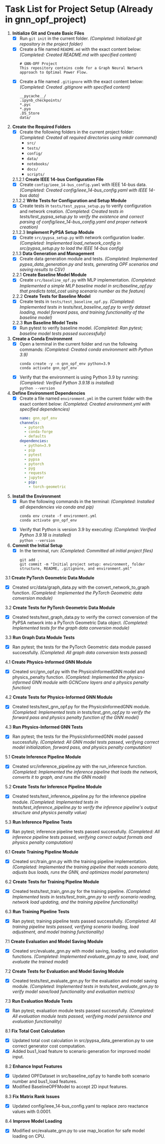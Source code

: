 # Task List for Project Setup (Already in gnn_opf_project)

1. **Initialize Git and Create Basic Files**
   - [x] Run `git init` in the current folder. _(Completed: Initialized git repository in the project folder)_
   - [x] Create a file named `README.md` with the exact content below: _(Completed: Created README.md with specified content)_
     ```
     # GNN-OPF Project
     This repository contains code for a Graph Neural Network approach to Optimal Power Flow.
     ```
   - [x] Create a file named `.gitignore` with the exact content below: _(Completed: Created .gitignore with specified content)_
     ```
     __pycache__/
     .ipynb_checkpoints/
     *.pyc
     *.pyo
     .DS_Store
     data/
     ```

2. **Create the Required Folders**
   - [x] Create the following folders in the current project folder: _(Completed: Created all required directories using mkdir command)_
     - `src/`
     - `tests/`
     - `config/`
     - `data/`
     - `notebooks/`
     - `docs/`
     - `scripts/`

   2.1.2.1 **Create IEEE 14-bus Configuration File**
   - [x] Create `config/ieee_14-bus_config.yaml` with IEEE 14-bus data. _(Completed: Created config/ieee_14-bus_config.yaml with IEEE 14-bus data)_

   2.1.2.2 **Write Tests for Configuration and Setup Module**
   - [x] Create tests in `tests/test_pypsa_setup.py` to verify configuration and network creation. _(Completed: Created tests in tests/test_pypsa_setup.py to verify the existence and correct parsing of config/ieee_14-bus_config.yaml and proper network creation)_

   2.1.2.3 **Implement PyPSA Setup Module**
   - [x] Create `src/pypsa_setup.py` with network configuration loader. _(Completed: Implemented load_network_config in src/pypsa_setup.py to load the IEEE 14-bus config)_

   2.1.3 **Data Generation and Management**
   - [x] Create data generation module and tests. _(Completed: Implemented pypsa_data_generation.py and tests, generating OPF scenarios and saving results to CSV)_

   2.2.1 **Create Baseline Model Module**
   - [x] Create `src/baseline_opf.py` with MLP implementation. _(Completed: Implemented a simple MLP baseline model in src/baseline_opf.py that predicts total_cost using scenario number as the feature)_

   2.2.2 **Create Tests for Baseline Model**
   - [x] Create tests in `tests/test_baseline_opf.py`. _(Completed: Implemented tests in tests/test_baseline_opf.py to verify dataset loading, model forward pass, and training functionality of the baseline model)_

   2.2.3 **Run Baseline Model Tests**
   - [x] Run pytest to verify baseline model. _(Completed: Ran pytest; baseline model tests passed successfully)_

3. **Create a Conda Environment**
   - [x] Open a terminal in the current folder and run the following commands: _(Completed: Created conda environment with Python 3.9)_
     ```
     conda create -y -n gnn_opf_env python=3.9
     conda activate gnn_opf_env
     ```
   - [x] Verify that the environment is using Python 3.9 by running: _(Completed: Verified Python 3.9.18 is installed)_  
     `python --version`

4. **Define Environment Dependencies**
   - [x] Create a file named `environment.yml` in the current folder with the exact content below: _(Completed: Created environment.yml with specified dependencies)_
     ```yaml
     name: gnn_opf_env
     channels:
       - pytorch
       - conda-forge
       - defaults
     dependencies:
       - python=3.9
       - pip
       - pytest
       - pypsa
       - pytorch
       - pyg
       - requests
       - jupyter
       - pip:
         - torch-geometric
     ```

5. **Install the Environment**
   - [x] Run the following commands in the terminal: _(Completed: Installed all dependencies via conda and pip)_
     ```
     conda env create -f environment.yml
     conda activate gnn_opf_env
     ```
   - [x] Verify that Python is version 3.9 by executing: _(Completed: Verified Python 3.9.18 is installed)_  
     `python --version`

6. **Commit the Initial Setup**
   - [x] In the terminal, run: _(Completed: Committed all initial project files)_
     ```
     git add .
     git commit -m "Initial project setup: environment, folder structure, README, .gitignore, and environment.yml"
     ```

3.1 **Create PyTorch Geometric Data Module**
- [x] Created src/data/graph_data.py with the convert_network_to_graph function. _(Completed: Implemented the PyTorch Geometric data conversion module)_

3.2 **Create Tests for PyTorch Geometric Data Module**
- [x] Created tests/test_graph_data.py to verify the correct conversion of the PyPSA network into a PyTorch Geometric Data object. _(Completed: Implemented tests for the graph data conversion module)_

3.3 **Run Graph Data Module Tests**
- [x] Ran pytest; the tests for the PyTorch Geometric data module passed successfully. _(Completed: All graph data conversion tests passed)_

4.1 **Create Physics-Informed GNN Module**
- [x] Created src/gnn_opf.py with the PhysicsInformedGNN model and physics_penalty function. _(Completed: Implemented the physics-informed GNN module with GCNConv layers and a physics penalty function)_

4.2 **Create Tests for Physics-Informed GNN Module**
- [x] Created tests/test_gnn_opf.py for the PhysicsInformedGNN module. _(Completed: Implemented tests in tests/test_gnn_opf.py to verify the forward pass and physics penalty function of the GNN model)_

4.3 **Run Physics-Informed GNN Tests**
- [x] Ran pytest; the tests for the PhysicsInformedGNN model passed successfully. _(Completed: All GNN model tests passed, verifying correct model initialization, forward pass, and physics penalty computation)_

5.1 **Create Inference Pipeline Module**
- [x] Created src/inference_pipeline.py with the run_inference function. _(Completed: Implemented the inference pipeline that loads the network, converts it to graph, and runs the GNN model)_

5.2 **Create Tests for Inference Pipeline Module**
- [x] Created tests/test_inference_pipeline.py for the inference pipeline module. _(Completed: Implemented tests in tests/test_inference_pipeline.py to verify the inference pipeline's output structure and physics penalty value)_

5.3 **Run Inference Pipeline Tests**
- [x] Ran pytest; inference pipeline tests passed successfully. _(Completed: All inference pipeline tests passed, verifying correct output formats and physics penalty computation)_

6.1 **Create Training Pipeline Module**
- [x] Created src/train_gnn.py with the training pipeline implementation. _(Completed: Implemented the training pipeline that reads scenario data, adjusts bus loads, runs the GNN, and optimizes model parameters)_

6.2 **Create Tests for Training Pipeline Module**
- [x] Created tests/test_train_gnn.py for the training pipeline. _(Completed: Implemented tests in tests/test_train_gnn.py to verify scenario reading, network load updating, and the training pipeline functionality)_

6.3 **Run Training Pipeline Tests**
- [x] Ran pytest; training pipeline tests passed successfully. _(Completed: All training pipeline tests passed, verifying scenario loading, load adjustment, and model training functionality)_

7.1 **Create Evaluation and Model Saving Module**
- [x] Created src/evaluate_gnn.py with model saving, loading, and evaluation functions. _(Completed: Implemented evaluate_gnn.py to save, load, and evaluate the trained model)_

7.2 **Create Tests for Evaluation and Model Saving Module**
- [x] Created tests/test_evaluate_gnn.py for the evaluation and model saving module. _(Completed: Implemented tests in tests/test_evaluate_gnn.py to verify model save/load functionality and evaluation metrics)_

7.3 **Run Evaluation Module Tests**
- [x] Ran pytest; evaluation module tests passed successfully. _(Completed: All evaluation module tests passed, verifying model persistence and evaluation functionality)_

8.1 **Fix Total Cost Calculation**
- [x] Updated total cost calculation in src/pypsa_data_generation.py to use correct generator cost computation.
- [x] Added bus1_load feature to scenario generation for improved model input.

8.2 **Enhance Input Features**
- [x] Updated OPFDataset in src/baseline_opf.py to handle both scenario number and bus1_load features.
- [x] Modified BaselineOPFModel to accept 2D input features.

8.3 **Fix Matrix Rank Issues**
- [x] Updated config/ieee_14-bus_config.yaml to replace zero reactance values with 0.0001.

8.4 **Improve Model Loading**
- [x] Modified src/evaluate_gnn.py to use map_location for safe model loading on CPU. 